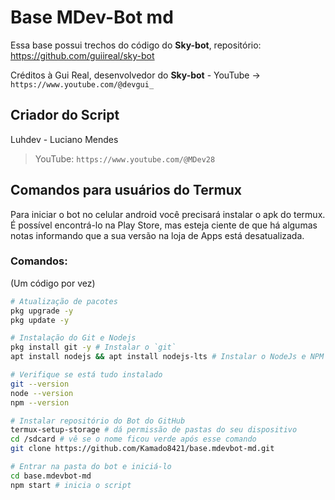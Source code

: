 # Base MDev-Bot md

Essa base possui trechos do código do **Sky-bot**, repositório: https://github.com/guiireal/sky-bot

Créditos à Gui Real, desenvolvedor do **Sky-bot** - YouTube -> `https://www.youtube.com/@devgui_`

## Criador do Script

Luhdev - Luciano Mendes

> YouTube: `https://www.youtube.com/@MDev28`

## Comandos para usuários do Termux

Para iniciar o bot no celular android você precisará instalar o apk do termux. É possível encontrá-lo na Play Store, mas esteja ciente de que há algumas notas informando que a sua versão na loja de Apps está desatualizada.

### Comandos:
(Um código por vez)
```bash
# Atualização de pacotes
pkg upgrade -y
pkg update -y

# Instalação do Git e Nodejs
pkg install git -y # Instalar o `git`
apt install nodejs && apt install nodejs-lts # Instalar o NodeJs e NPM no celular

# Verifique se está tudo instalado
git --version
node --version
npm --version

# Instalar repositório do Bot do GitHub
termux-setup-storage # dá permissão de pastas do seu dispositivo
cd /sdcard # vê se o nome ficou verde após esse comando
git clone https://github.com/Kamado8421/base.mdevbot-md.git

# Entrar na pasta do bot e iniciá-lo
cd base.mdevbot-md
npm start # inicia o script
```

